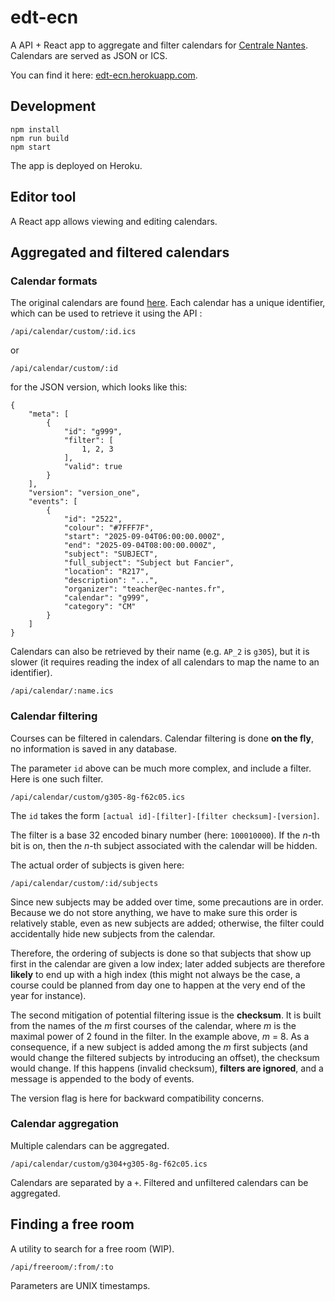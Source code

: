 edt-ecn
=======

A API + React app to aggregate and filter calendars for [Centrale Nantes](https://www.ec-nantes.fr/). Calendars are served as JSON or ICS.

You can find it here: [edt-ecn.herokuapp.com](https://edt-ecn.herokuapp.com).

Development
-----------

```
npm install
npm run build
npm start
```

The app is deployed on Heroku.

Editor tool
-----------

A React app allows viewing and editing calendars.

Aggregated and filtered calendars
---------------------------------

### Calendar formats

The original calendars are found [here](http://website.ec-nantes.fr/sites/edtemps/finder.xml). Each calendar has a unique identifier, which can be used to retrieve it using the API :

```
/api/calendar/custom/:id.ics
```

or 

```
/api/calendar/custom/:id
```

for the JSON version, which looks like this:

```
{
    "meta": [
        {
            "id": "g999",
            "filter": [
                1, 2, 3
            ],
            "valid": true
        }
    ],
    "version": "version_one",
    "events": [
        {
            "id": "2522",
            "colour": "#7FFF7F",
            "start": "2025-09-04T06:00:00.000Z",
            "end": "2025-09-04T08:00:00.000Z",
            "subject": "SUBJECT",
            "full_subject": "Subject but Fancier",
            "location": "R217",
            "description": "...",
            "organizer": "teacher@ec-nantes.fr",
            "calendar": "g999",
            "category": "CM"
        }
    ]
}
```

Calendars can also be retrieved by their name (e.g. `AP_2` is `g305`), but it is slower (it requires reading the index of all calendars to map the name to an identifier).

```
/api/calendar/:name.ics
```

### Calendar filtering

Courses can be filtered in calendars. Calendar filtering is done __on the fly__, no information is saved in any database.

The parameter `id` above can be much more complex, and include a filter. Here is one such filter.

```
/api/calendar/custom/g305-8g-f62c05.ics
```

The `id` takes the form `[actual id]-[filter]-[filter checksum]-[version]`.

The filter is a base 32 encoded binary number (here: `100010000`). If the _n_-th bit is on, then the _n_-th subject associated with the calendar will be hidden.

The actual order of subjects is given here:

```
/api/calendar/custom/:id/subjects
```

Since new subjects may be added over time, some precautions are in order. Because we do not store anything, we have to make sure this order is relatively stable, even as new subjects are added; otherwise, the filter could accidentally hide new subjects from the calendar.

Therefore, the ordering of subjects is done so that subjects that show up first in the calendar are given a low index; later added subjects are therefore __likely__ to end up with a high index (this might not always be the case, a course could be planned from day one to happen at the very end of the year for instance).

The second mitigation of potential filtering issue is the __checksum__. It is built from the names of the _m_ first courses of the calendar, where _m_ is the maximal power of 2 found in the filter. In the example above, _m_ = 8. As a consequence, if a new subject is added among the _m_ first subjects (and would change the filtered subjects by introducing an offset), the checksum would change. If this happens (invalid checksum), __filters are ignored__, and a message is appended to the body of events.

The version flag is here for backward compatibility concerns.

### Calendar aggregation

Multiple calendars can be aggregated.

```
/api/calendar/custom/g304+g305-8g-f62c05.ics
```

Calendars are separated by a `+`. Filtered and unfiltered calendars can be aggregated.

Finding a free room
-------------------

A utility to search for a free room (WIP).

```
/api/freeroom/:from/:to
```

Parameters are UNIX timestamps.